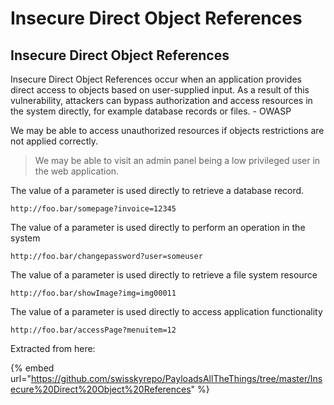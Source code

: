 # Insecure Direct Object References

## Insecure Direct Object References

Insecure Direct Object References occur when an application provides direct access to objects based on user-supplied input. As a result of this vulnerability, attackers can bypass authorization and access resources in the system directly, for example database records or files. - OWASP

We may be able to access unauthorized resources if objects restrictions are not applied correctly. 

> We may be able to visit an admin panel being a low privileged user in the web application.

The value of a parameter is used directly to retrieve a database record.

```text
http://foo.bar/somepage?invoice=12345
```

The value of a parameter is used directly to perform an operation in the system

```text
http://foo.bar/changepassword?user=someuser
```

The value of a parameter is used directly to retrieve a file system resource

```text
http://foo.bar/showImage?img=img00011
```

The value of a parameter is used directly to access application functionality

```text
http://foo.bar/accessPage?menuitem=12
```

Extracted from here:

{% embed url="https://github.com/swisskyrepo/PayloadsAllTheThings/tree/master/Insecure%20Direct%20Object%20References" %}




